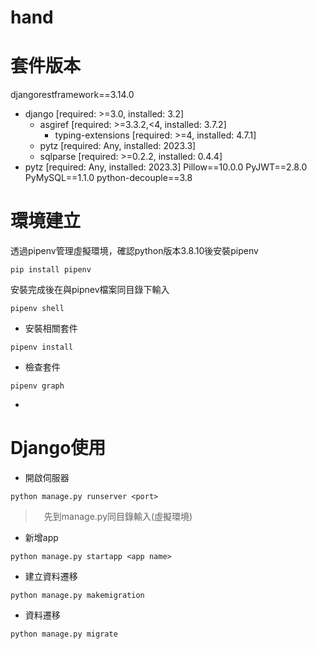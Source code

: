 # hand

# 套件版本
djangorestframework==3.14.0
  - django [required: >=3.0, installed: 3.2]
    - asgiref [required: >=3.3.2,<4, installed: 3.7.2]
      - typing-extensions [required: >=4, installed: 4.7.1]
    - pytz [required: Any, installed: 2023.3]
    - sqlparse [required: >=0.2.2, installed: 0.4.4]
  - pytz [required: Any, installed: 2023.3]
Pillow==10.0.0
PyJWT==2.8.0
PyMySQL==1.1.0
python-decouple==3.8


# 環境建立
透過pipenv管理虛擬環境，確認python版本3.8.10後安裝pipenv
```
pip install pipenv
```
安裝完成後在與pipnev檔案同目錄下輸入
```
pipenv shell
```
* 安裝相關套件
```
pipenv install
```
* 檢查套件
```
pipenv graph
```
* 

# Django使用
* 開啟伺服器
```
python manage.py runserver <port>
```
>　先到manage.py同目錄輸入(虛擬環境)

* 新增app
```
python manage.py startapp <app name>
```
* 建立資料遷移
```
python manage.py makemigration
```
* 資料遷移
```
python manage.py migrate
```
